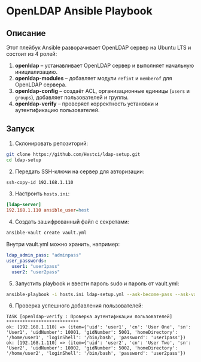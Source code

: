 # OpenLDAP Ansible Playbook

## Описание
Этот плейбук Ansible разворачивает OpenLDAP сервер на Ubuntu LTS и состоит из 4 ролей:

1. **openldap** – устанавливает OpenLDAP сервер и выполняет начальную инициализацию.  
2. **openldap-modules** – добавляет модули `refint` и `memberof` для OpenLDAP сервера.  
3. **openldap-config** – создаёт ACL, организационные единицы (`users` и `groups`), добавляет пользователей и группы.  
4. **openldap-verify** – проверяет корректность установки и аутентификацию пользователей.


## Запуск

1. Склонировать репозиторий:

```bash
git clone https://github.com/Hestci/ldap-setup.git
cd ldap-setup
```

2. Передать SSH-ключи на сервер для авторизации:

```bash
ssh-copy-id 192.168.1.110
```

3. Настроить `hosts.ini`:

```ini
[ldap-server]
192.168.1.110 ansible_user=hest
```

4. Создать зашифрованный файл с секретами:

``` bash
ansible-vault create vault.yml
```

Внутри vault.yml можно хранить, например:
```yaml
ldap_admin_pass: "adminpass"
user_passwords:
  user1: "user1pass"
  user2: "user2pass"
```

5. Запустить playbook и ввести пароль sudo и пароль от vault.yml:

```bash
ansible-playbook -i hosts.ini ldap-setup.yml --ask-become-pass --ask-vault-pass
```

6. Проверка успешного добавления пользователей:
```text
TASK [openldap-verify : Проверка аутентификации пользователей] ***************************
ok: [192.168.1.110] => (item={'uid': 'user1', 'cn': 'User One', 'sn': 'User1', 'uidNumber': 10001, 'gidNumber': 5001, 'homeDirectory': '/home/user1', 'loginShell': '/bin/bash', 'password': 'user1pass'})
ok: [192.168.1.110] => (item={'uid': 'user2', 'cn': 'User Two', 'sn': 'User2', 'uidNumber': 10002, 'gidNumber': 5002, 'homeDirectory': '/home/user2', 'loginShell': '/bin/bash', 'password': 'user2pass'})
```
